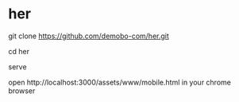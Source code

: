 her
===

git clone https://github.com/demobo-com/her.git

cd her

serve

open http://localhost:3000/assets/www/mobile.html in your chrome browser
